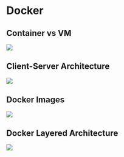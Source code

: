 # Docker
## Container vs VM
![](https://images.contentstack.io/v3/assets/blt300387d93dabf50e/bltb6200bc085503718/5e1f209a63d1b6503160c6d5/containers-vs-virtual-machines.jpg)
## Client-Server Architecture
![](https://www.edureka.co/blog/wp-content/uploads/2019/09/Picture1-15.png)
## Docker Images
![](https://miro.medium.com/v2/resize:fit:1400/0*5tspNCOuENlSjAgg)
## Docker Layered Architecture
![](https://docs.docker.com/storage/storagedriver/images/container-layers.jpg)

